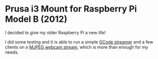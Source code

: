 # Prusa i3 Mount for Raspberry Pi Model B (2012)

I decided to give my older Raspberry Pi a new life!

I did some testing and it is able to run a simple [GCode streamer][pranter] and
a few clients on a [MJPEG webcam stream][mjpg-streamer], which is more than
enough for my needs.


[pranter]: https://github.com/agausmann/pranter
[mjpg-streamer]: https://github.com/jacksonliam/mjpg-streamer
